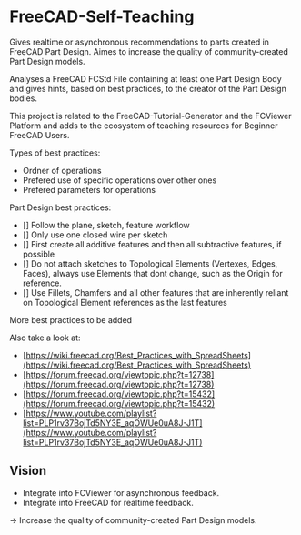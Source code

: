 # FreeCAD-Self-Teaching
Gives realtime or asynchronous recommendations to parts created in FreeCAD Part Design. Aimes to increase the quality of community-created Part Design models.

Analyses a FreeCAD FCStd File containing at least one Part Design Body and gives hints, based on best practices, to the creator of the Part Design bodies.

This project is related to the FreeCAD-Tutorial-Generator and the FCViewer Platform and adds to the ecosystem of teaching resources for Beginner FreeCAD Users.


Types of best practices:
- Ordner of operations
- Prefered use of specific operations over other ones
- Prefered parameters for operations


Part Design best practices:
- [] Follow the plane, sketch, feature workflow
- [] Only use one closed wire per sketch
- [] First create all additive features and then all subtractive features, if possible
- [] Do not attach sketches to Topological Elements (Vertexes, Edges, Faces), always use Elements that dont change, such as the Origin for reference.
- [] Use Fillets, Chamfers and all other features that are inherently reliant on Topological Element references as the last features


More best practices to be added


Also take a look at: 
- [https://wiki.freecad.org/Best_Practices_with_SpreadSheets](https://wiki.freecad.org/Best_Practices_with_SpreadSheets)
- [https://forum.freecad.org/viewtopic.php?t=12738](https://forum.freecad.org/viewtopic.php?t=12738)
- [https://forum.freecad.org/viewtopic.php?t=15432](https://forum.freecad.org/viewtopic.php?t=15432)
- [https://www.youtube.com/playlist?list=PLP1rv37BojTd5NY3E_aqOWUe0uA8J-J1T](https://www.youtube.com/playlist?list=PLP1rv37BojTd5NY3E_aqOWUe0uA8J-J1T)

## Vision
- Integrate into FCViewer for asynchronous feedback.
- Integrate into FreeCAD for realtime feedback.

-> Increase the quality of community-created Part Design models.
